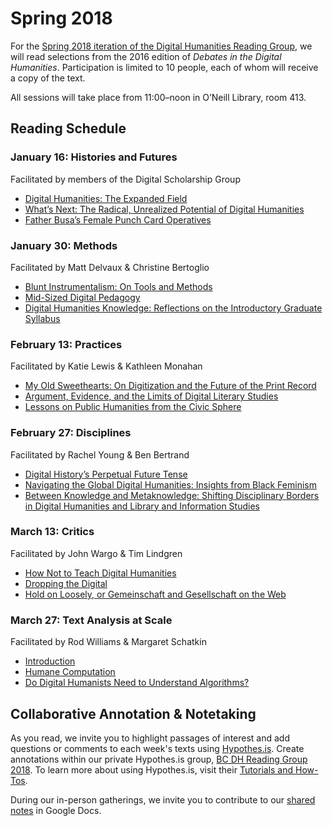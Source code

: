 # Spring 2018

For the [Spring 2018 iteration of the Digital Humanities Reading Group](https://ds.bc.edu/spring-2018-digital-humanities-reading-group), we will read selections from the 2016 edition of *Debates in the Digital Humanities*. Participation is limited to 10 people, each of whom will receive a copy of the text.

All sessions will take place from 11:00–noon in O’Neill Library, room 413.

## Reading Schedule

### January 16: Histories and Futures
Facilitated by members of the Digital Scholarship Group
- [Digital Humanities: The Expanded Field](http://dhdebates.gc.cuny.edu/debates/text/51)
- [What’s Next: The Radical, Unrealized Potential of Digital Humanities](http://dhdebates.gc.cuny.edu/debates/text/54)
- [Father Busa’s Female Punch Card Operatives](http://dhdebates.gc.cuny.edu/debates/text/57)

### January 30: Methods
Facilitated by Matt Delvaux & Christine Bertoglio
- [Blunt Instrumentalism: On Tools and Methods](http://dhdebates.gc.cuny.edu/debates/text/60)
- [Mid-Sized Digital Pedagogy](http://dhdebates.gc.cuny.edu/debates/text/62)
- [Digital Humanities Knowledge: Reflections on the Introductory Graduate Syllabus](http://dhdebates.gc.cuny.edu/debates/text/68)

### February 13: Practices
Facilitated by Katie Lewis & Kathleen Monahan
- [My Old Sweethearts: On Digitization and the Future of the Print Record](http://dhdebates.gc.cuny.edu/debates/text/70)
- [Argument, Evidence, and the Limits of Digital Literary Studies](http://dhdebates.gc.cuny.edu/debates/text/71)
- [Lessons on Public Humanities from the Civic Sphere](http://dhdebates.gc.cuny.edu/debates/text/75)

### February 27: Disciplines
Facilitated by Rachel Young & Ben Bertrand
- [Digital History’s Perpetual Future Tense](http://dhdebates.gc.cuny.edu/debates/text/77)
- [Navigating the Global Digital Humanities: Insights from Black Feminism](http://dhdebates.gc.cuny.edu/debates/text/80)
- [Between Knowledge and Metaknowledge: Shifting Disciplinary Borders in Digital Humanities and Library and Information Studies](http://dhdebates.gc.cuny.edu/debates/text/81)

### March 13: Critics
Facilitated by John Wargo & Tim Lindgren
- [How Not to Teach Digital Humanities](http://dhdebates.gc.cuny.edu/debates/text/87)
- [Dropping the Digital](http://dhdebates.gc.cuny.edu/debates/text/88)
- [Hold on Loosely, or Gemeinschaft and Gesellschaft on the Web](http://dhdebates.gc.cuny.edu/debates/text/92)

### March 27: Text Analysis at Scale
Facilitated by Rod Williams & Margaret Schatkin
- [Introduction](http://dhdebates.gc.cuny.edu/debates/text/93)
- [Humane Computation](http://dhdebates.gc.cuny.edu/debates/text/94)
- [Do Digital Humanists Need to Understand Algorithms?](http://dhdebates.gc.cuny.edu/debates/text/99)

## Collaborative Annotation & Notetaking

As you read, we invite you to highlight passages of interest and add questions or comments to each week's texts using [Hypothes.is](https://web.hypothes.is). Create annotations within our private Hypothes.is group, [BC DH Reading Group 2018](https://hypothes.is/groups/YiMwd97m/bc-dh-reading-group-2018). To learn more about using Hypothes.is, visit their [Tutorials and How-Tos](https://hypothesis.zendesk.com/hc/en-us/sections/206682487-Tutorials-and-How-Tos).

During our in-person gatherings, we invite you to contribute to our [shared notes](https://docs.google.com/document/d/1m4Gj5ON9577vIuB7OkRmKycwV2PpTZQ5MIifU11jPxE/edit?usp=sharing) in Google Docs.
